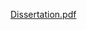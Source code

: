 [Dissertation.pdf](https://jyjblrd.github.io/part_II_project_dissertation/Dissertation/dissertation.pdf)
